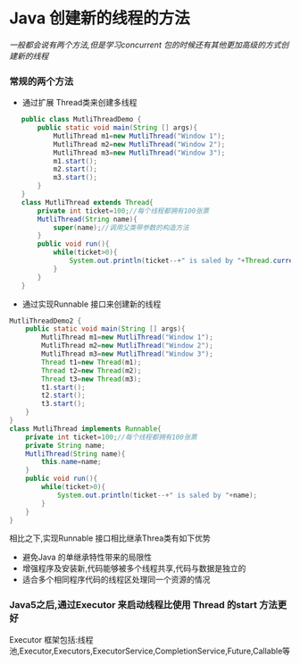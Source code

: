 
# Java 创建新的线程的方法

*一般都会说有两个方法,但是学习concurrent 包的时候还有其他更加高级的方式创建新的线程*  

### 常规的两个方法

* 通过扩展 Thread类来创建多线程

 ```java
    public class MutliThreadDemo {
        public static void main(String [] args){
            MutliThread m1=new MutliThread("Window 1");
            MutliThread m2=new MutliThread("Window 2");
            MutliThread m3=new MutliThread("Window 3");
            m1.start();
            m2.start();
            m3.start();
        }
    }
    class MutliThread extends Thread{
        private int ticket=100;//每个线程都拥有100张票
        MutliThread(String name){
            super(name);//调用父类带参数的构造方法
        }
        public void run(){
            while(ticket>0){
                System.out.println(ticket--+" is saled by "+Thread.currentThread().getName());
            }
        }
    }
  ```

* 通过实现Runnable 接口来创建新的线程 
 
 ```java
 MutliThreadDemo2 {
     public static void main(String [] args){
         MutliThread m1=new MutliThread("Window 1");
         MutliThread m2=new MutliThread("Window 2");
         MutliThread m3=new MutliThread("Window 3");
         Thread t1=new Thread(m1);
         Thread t2=new Thread(m2);
         Thread t3=new Thread(m3);
         t1.start();
         t2.start();
         t3.start();
     }
 }
 class MutliThread implements Runnable{
     private int ticket=100;//每个线程都拥有100张票
     private String name;
     MutliThread(String name){
         this.name=name;
     }
     public void run(){
         while(ticket>0){
             System.out.println(ticket--+" is saled by "+name);
         }
     }
 }
 ```
 
相比之下,实现Runnable 接口相比继承Threa类有如下优势

* 避免Java 的单继承特性带来的局限性
* 增强程序及安装新,代码能够被多个线程共享,代码与数据是独立的
* 适合多个相同程序代码的线程区处理同一个资源的情况

### Java5之后,通过Executor 来启动线程比使用 Thread 的start 方法更好

Executor 框架包括:线程池,Executor,Executors,ExecutorService,CompletionService,Future,Callable等

